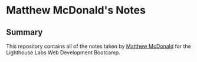 # Matthew McDonald's Notes
## Summary
This repository contains all of the notes taken by [Matthew McDonald](https://github.com/MatthewMcDonaldofNewfoundland/lighthouse-web-notes.git)   for the Lighthouse Labs Web Development Bootcamp. 